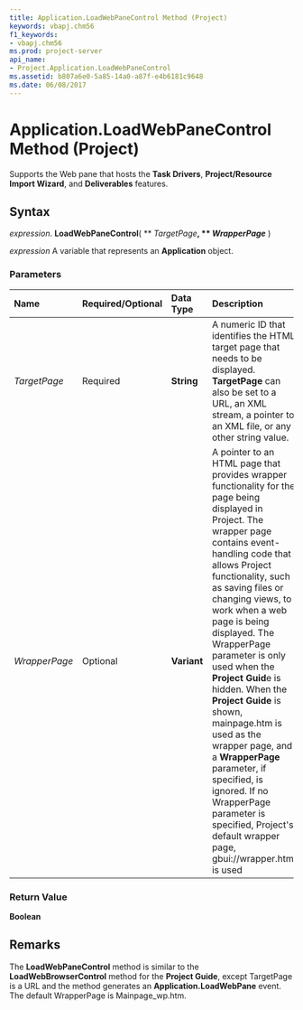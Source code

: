 ```yaml
---
title: Application.LoadWebPaneControl Method (Project)
keywords: vbapj.chm56
f1_keywords:
- vbapj.chm56
ms.prod: project-server
api_name:
- Project.Application.LoadWebPaneControl
ms.assetid: b807a6e0-5a85-14a0-a87f-e4b6181c9648
ms.date: 06/08/2017
---
```



# Application.LoadWebPaneControl Method (Project)

Supports the Web pane that hosts the  **Task Drivers**,  **Project/Resource Import Wizard**, and  **Deliverables** features.


## Syntax

 _expression_. **LoadWebPaneControl**( ** _TargetPage_**, ** _WrapperPage_** )

 _expression_ A variable that represents an **Application** object.


### Parameters



|**Name**|**Required/Optional**|**Data Type**|**Description**|
|:-----|:-----|:-----|:-----|
| _TargetPage_|Required|**String**|A numeric ID that identifies the HTML target page that needs to be displayed.  **TargetPage** can also be set to a URL, an XML stream, a pointer to an XML file, or any other string value.|
| _WrapperPage_|Optional|**Variant**|A pointer to an HTML page that provides wrapper functionality for the page being displayed in Project. The wrapper page contains event-handling code that allows Project functionality, such as saving files or changing views, to work when a web page is being displayed. The WrapperPage parameter is only used when the  **Project Guid**e is hidden. When the  **Project Guide** is shown, mainpage.htm is used as the wrapper page, and a **WrapperPage** parameter, if specified, is ignored. If no WrapperPage parameter is specified, Project's default wrapper page, gbui://wrapper.htm, is used|

### Return Value

 **Boolean**


## Remarks

 The **LoadWebPaneControl** method is similar to the **LoadWebBrowserControl** method for the **Project Guide**, except TargetPage is a URL and the method generates an  **Application.LoadWebPane** event. The default WrapperPage is Mainpage_wp.htm.


